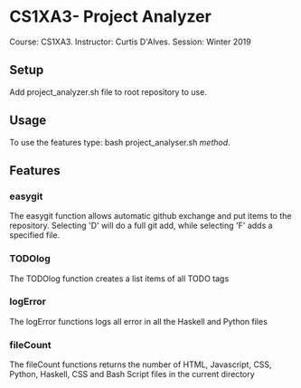# CS1XA3- Project Analyzer

Course: CS1XA3. Instructor: Curtis D'Alves. Session: Winter 2019

## Setup

Add project_analyzer.sh file to root repository to use.

## Usage

To use the features type: bash project_analyser.sh *method*.

## Features

### easygit
The easygit function allows automatic github exchange and put items to the repository. Selecting 'D' will do a full git add, while selecting 'F' adds a specified file.

### TODOlog
The TODOlog function creates a list items of all TODO tags

### logError
The logError functions logs all error in all the Haskell and Python files

### fileCount
The fileCount functions returns the number of HTML, Javascript, CSS, Python, Haskell, CSS and Bash Script files in the current directory


